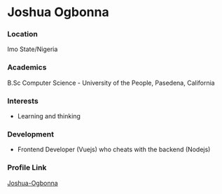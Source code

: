 # Joshua Ogbonna

### Location

Imo State/Nigeria

### Academics

B.Sc Computer Science - University of the People, Pasedena, California

### Interests

- Learning and thinking

### Development

- Frontend Developer (Vuejs) who cheats with the backend (Nodejs)

### Profile Link

[Joshua-Ogbonna](https://github.com/Joshua-Ogbonna)